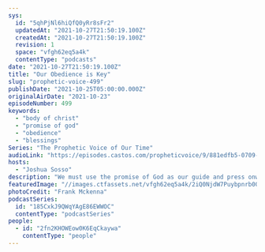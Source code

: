 ```yaml
---
sys:
  id: "5qhPjNl6hiQfQ0yRr8sFr2"
  updatedAt: "2021-10-27T21:50:19.100Z"
  createdAt: "2021-10-27T21:50:19.100Z"
  revision: 1
  space: "vfgh62eq5a4k"
  contentType: "podcasts"
date: "2021-10-27T21:50:19.100Z"
title: "Our Obedience is Key"
slug: "prophetic-voice-499"
publishDate: "2021-10-25T05:00:00.000Z"
originalAirDate: "2021-10-23"
episodeNumber: 499
keywords:
  - "body of christ"
  - "promise of god"
  - "obedience"
  - "blessings"
Series: "The Prophetic Voice of Our Time"
audioLink: "https://episodes.castos.com/propheticvoice/9/881edfb5-0709-42cb-94f4-0ff05087e648/10-23-24-21-The-Prophetic-Voice-of-our-Time-mixdown-.mp3"
hosts:
  - "Joshua Sosso"
description: "We must use the promise of God as our guide and press onward. Let God know you are willing to obey and follow Him. Things will come to pass through our obedience. But stay focused on Him, and don't let the blessings that come to you become an idol to you."
featuredImage: "//images.ctfassets.net/vfgh62eq5a4k/2iQ0NjdW7Puybpnrb005Pb/3617a56b12dd3e65d7b5bfd273efccf7/frank-mckenna-OD9EOzfSOh0-unsplash__1_.jpg"
photoCredit: "Frank Mckenna"
podcastSeries:
  id: "185CxkJ9QWqYAgE86EWWOC"
  contentType: "podcastSeries"
people:
  - id: "2fn2KHOWEow0K6EqCkaywa"
    contentType: "people"
---
```

